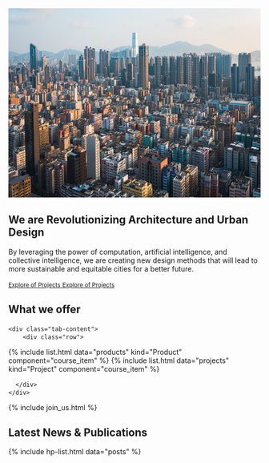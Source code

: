 ---
---

<section class="banner_section banner_style_3">
  <div class="container">
    <div class="row align-items-center justify-content-lg-between">
      <div class="order-lg-last col col-lg-6">
        <div class="banner_image_3">
          <img src="/images/cityview.jpg" alt="Urban View">
        </div>
      </div>
      <div class="col col-lg-5">
        <div class="banner_content">
          <h1 class="banner_title">
            We are Revolutionizing Architecture and Urban Design
          </h1>
          <p>
            By leveraging the power of computation, artificial intelligence, and collective intelligence, we are creating new design methods that will lead to more sustainable and equitable cities for a better future.
          </p>
          <a class="btn btn_default" href="about.html">
            <span>
              <small>Explore of Projects</small>
              <small>Explore of Projects</small>
            </span>
            <i class="far fa-long-arrow-right ms-1"></i>
          </a>
        </div>
      </div>
    </div>
  </div>
</section>


<!-- Course Section - Start
================================================== -->
<section class="course_section">
  <div class="container">
    <div class="section_heading">
      <div class="row align-items-center">
        <div class="col col-lg-6">
          <h2 class="heading_text mb-0">
            What we 
            <span class="heading_focus_text">offer</span>
          </h2>
        </div>
      </div>
    </div>

    <div class="tab-content">
        <div class="row">

{% include list.html data="products" kind="Product" component="course_item" %}
{% include list.html data="projects" kind="Project" component="course_item" %}



<!-- { include course_item.html title="Participatory Design Chatbot System" kind="Product" }
{ include course_item.html title="Crowdsourcing Participatory Design System" kind="Product" }
{ include course_item.html title="Collective Intelligent Architectural Design" kind="Research" }
{ include course_item.html title="Generative Architectural Artificial Intelligence" kind="Research" }  
{ include course_item.html title="Participatory Design Chatbots" kind="Research" }        
{ include course_item.html title="Critical Urbanism" kind="Research" }        
{ include course_item.html title="Ph.D. Studies" kind="Education" }
{ include course_item.html title="M.Sc. Studies" kind="Education"  -->

      </div>
    </div>
  </div>
</section>
<!-- Course Section - End
================================================== -->


{% include join_us.html %}


<section class="blog_section section_space_lg">
  <div class="container">
    <div class="section_heading text-center">
      <h2 class="heading_text mb-0">
        Latest News & 
        <span class="heading_focus_text">Publications</span>
      </h2>
    </div>
    <div class="row justify-content-center">

{% include hp-list.html data="posts" %}
    </div>
  </div>
</section>



